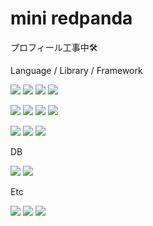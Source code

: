 <h1>mini redpanda</h1>

プロフィール工事中🛠️

Language / Library / Framework

<a><img src="https://img.shields.io/badge/HTML-1572B6?style=flat&logo=html5&logoColor=white"/></a>
<a><img src="https://img.shields.io/badge/CSS-1572B6?style=flat&logo=css3&logoColor=white"/></a>
<a><img src="https://img.shields.io/badge/Tailwind CSS-06B6D4?style=flat&logo=tailwindcss&logoColor=white"/></a>
<a><img src="https://img.shields.io/badge/Sass-CC6699?style=flat&logo=sass&logoColor=white"/></a>

<a><img src="https://img.shields.io/badge/JavaScript-F7DF1E?style=flat&logo=JavaScript&logoColor=black"/></a>
<a><img src="https://img.shields.io/badge/TypeScript-3178C6?style=flat&logo=TypeScript&logoColor=white"/></a>
<a><img src="https://img.shields.io/badge/Python-3766AB?style=flat&logo=Python&logoColor=white"/></a>
<a><img src="https://img.shields.io/badge/React-61DAFB?style=flat&logo=React&logoColor=black"/></a>

<a><img src="https://img.shields.io/badge/Django-092E20?style=flat&logo=Django&logoColor=white"/></a>
<a><img src="https://img.shields.io/badge/Next.js-61DAFB?style=flat&logo=nextdotjs&logoColor=black"/></a>
<a><img src="https://img.shields.io/badge/NestJS-E0234E?style=flat&logo=nestjs&logoColor=black"/></a>

DB

<a><img src="https://img.shields.io/badge/MySQL-4479A1?style=flat&logo=mysql&logoColor=black"/></a>
<a><img src="https://img.shields.io/badge/PostgreSQL-4169E1?style=flat&logo=postgresql&logoColor=white"/></a>

Etc

<a><img src="https://img.shields.io/badge/Linux(Redhat)-FCC624?style=flat&logo=linux&logoColor=black"/></a>
<a><img src="https://img.shields.io/badge/Atlassian-0052CC?style=flat&logo=atlassian&logoColor=white"/></a>
<a><img src="https://img.shields.io/badge/AWS-232F3E?style=flat&logo=amazonaws&logoColor=white"/></a>

